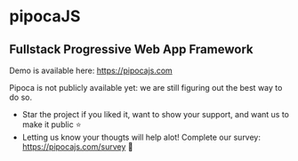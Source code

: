 # pipocaJS
## Fullstack Progressive Web App Framework

Demo is available here: https://pipocajs.com

Pipoca is not publicly available yet: we are still figuring out the best way to do so.
- Star the project if you liked it, want to show your support, and want us to make it public ⭐️
- Letting us know your thougts will help alot! Complete our survey: https://pipocajs.com/survey 🙏
